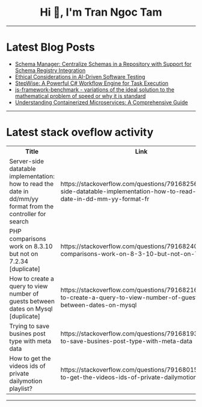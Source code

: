 <h1 align="center">Hi 👋, I'm Tran Ngoc Tam</h1>

---

# Latest Blog Posts 
<!-- BLOG-POST-LIST:START -->
- [Schema Manager: Centralize Schemas in a Repository with Support for Schema Registry Integration](https://dev.to/charlescol/schema-manager-centralize-schemas-in-a-repository-with-support-for-schema-registry-integration-1jhn)
- [Ethical Considerations in AI-Driven Software Testing](https://dev.to/anil_csimplifyit_905c/ethical-considerations-in-ai-driven-software-testing-a02)
- [StepWise: A Powerful C# Workflow Engine for Task Execution](https://dev.to/littlelittlecloud/stepwise-a-powerful-c-workflow-engine-for-parallel-task-execution-2nc4)
- [js-framework-benchmark - variations of the ideal solution to the mathematical problem of speed or why it is standard](https://dev.to/antonmak1/js-framework-benchmark-variations-of-the-ideal-solution-to-the-mathematical-problem-of-speed-or-why-it-is-standard-2j3d)
- [Understanding Containerized Microservices: A Comprehensive Guide](https://dev.to/zachbenson/understanding-containerized-microservices-a-comprehensive-guide-5c0l)
<!-- BLOG-POST-LIST:END -->

---

# Latest stack oveflow activity
<table>
  <tr><th>Title</th><th>Link</th></tr>
  <!-- STACKOVERFLOW:START --><tr><td>Server-side datatable implementation: how to read the date in dd/mm/yy format from the controller for search</td><td>https://stackoverflow.com/questions/79168256/server-side-datatable-implementation-how-to-read-the-date-in-dd-mm-yy-format-fr</td></tr><tr><td>PHP comparisons work on 8.3.10 but not on 7.2.34 [duplicate]</td><td>https://stackoverflow.com/questions/79168240/php-comparisons-work-on-8-3-10-but-not-on-7-2-34</td></tr><tr><td>How to create a query to view number of guests between dates on Mysql [duplicate]</td><td>https://stackoverflow.com/questions/79168216/how-to-create-a-query-to-view-number-of-guests-between-dates-on-mysql</td></tr><tr><td>Trying to save busines post type with meta data</td><td>https://stackoverflow.com/questions/79168193/trying-to-save-busines-post-type-with-meta-data</td></tr><tr><td>How to get the videos ids of private dailymotion playlist?</td><td>https://stackoverflow.com/questions/79168015/how-to-get-the-videos-ids-of-private-dailymotion-playlist</td></tr><!-- STACKOVERFLOW:END -->
</table>

---


